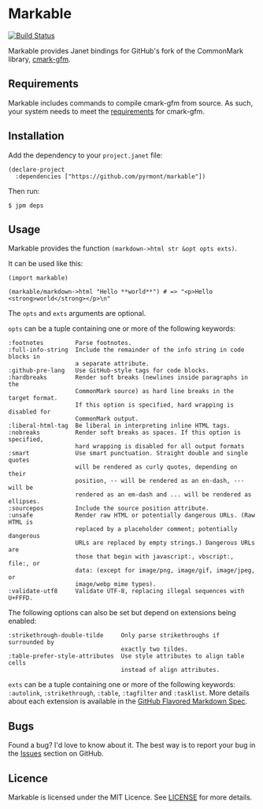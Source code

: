 # Markable

[![Build Status][status-badge]][status-result]

[status-badge]: https://github.com/pyrmont/markable/workflows/build/badge.svg
[status-result]: https://github.com/pyrmont/markable/actions?query=workflow%3Abuild

Markable provides Janet bindings for GitHub's fork of the CommonMark library,
[cmark-gfm][].

[cmark-gfm]: https://github.com/github/cmark-gfm

## Requirements

Markable includes commands to compile cmark-gfm from source. As such, your
system needs to meet the [requirements][cmark-gfm-reqs] for cmark-gfm.

[cmark-gfm-reqs]: https://github.com/github/cmark-gfm#installing

## Installation

Add the dependency to your `project.janet` file:

```
(declare-project
  :dependencies ["https://github.com/pyrmont/markable"])
```

Then run:

```shell
$ jpm deps
```

## Usage

Markable provides the function `(markdown->html str &opt opts exts)`.

It can be used like this:

```
(import markable)

(markable/markdown->html "Hello **world**") # => "<p>Hello <strong>world</strong></p>\n"
```

The `opts` and `exts` arguments are optional.

`opts` can be a tuple containing one or more of the following keywords:

```
:footnotes         Parse footnotes.
:full-info-string  Include the remainder of the info string in code blocks in
                   a separate attribute.
:github-pre-lang   Use GitHub-style tags for code blocks.
:hardbreaks        Render soft breaks (newlines inside paragraphs in the
                   CommonMark source) as hard line breaks in the target format.
                   If this option is specified, hard wrapping is disabled for
                   CommonMark output.
:liberal-html-tag  Be liberal in interpreting inline HTML tags.
:nobreaks          Render soft breaks as spaces. If this option is specified,
                   hard wrapping is disabled for all output formats
:smart             Use smart punctuation. Straight double and single quotes
                   will be rendered as curly quotes, depending on their
                   position, -- will be rendered as an en-dash, --- will be
                   rendered as an em-dash and ... will be rendered as ellipses.
:sourcepos         Include the source position attribute.
:unsafe            Render raw HTML or potentially dangerous URLs. (Raw HTML is
                   replaced by a placeholder comment; potentially dangerous
                   URLs are replaced by empty strings.) Dangerous URLs are
                   those that begin with javascript:, vbscript:, file:, or
                   data: (except for image/png, image/gif, image/jpeg, or
                   image/webp mime types).
:validate-utf8     Validate UTF-8, replacing illegal sequences with U+FFFD.
```

The following options can also be set but depend on extensions being enabled:

```
:strikethrough-double-tilde     Only parse strikethroughs if surrounded by
                                exactly two tildes.
:table-prefer-style-attributes  Use style attributes to align table cells
                                instead of align attributes.
```

`exts` can be a tuple containing one or more of the following keywords:
`:autolink`, `:strikethrough`, `:table`, `:tagfilter` and `:tasklist`. More
details about each extension is available in the [GitHub Flavored Markdown
Spec][spec].

[spec]: https://github.github.com/gfm/

## Bugs

Found a bug? I'd love to know about it. The best way is to report your bug in
the [Issues][] section on GitHub.

[Issues]: https://github.com/pyrmont/markable/issues

## Licence

Markable is licensed under the MIT Licence. See [LICENSE][] for more details.

[LICENSE]: https://github.com/pyrmont/markable/blob/master/LICENSE
